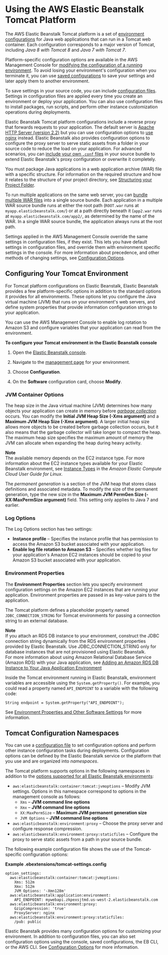 # Using the AWS Elastic Beanstalk Tomcat Platform<a name="java-tomcat-platform"></a>

The AWS Elastic Beanstalk Tomcat platform is a set of [environment configurations](concepts.platforms.md#concepts.platforms.java) for Java web applications that can run in a Tomcat web container\. Each configuration corresponds to a major version of Tomcat, including *Java 8 with Tomcat 8* and *Java 7 with Tomcat 7*\.

Platform\-specific configuration options are available in the AWS Management Console for [modifying the configuration of a running environment](environment-configuration-methods-after.md)\. To avoid losing your environment's configuration when you terminate it, you can use [saved configurations](environment-configuration-savedconfig.md) to save your settings and later apply them to another environment\.

To save settings in your source code, you can include [configuration files](ebextensions.md)\. Settings in configuration files are applied every time you create an environment or deploy your application\. You can also use configuration files to install packages, run scripts, and perform other instance customization operations during deployments\.

Elastic Beanstalk Tomcat platform configurations include a reverse proxy that forwards requests to your application\. The default server is [Apache HTTP Server \(version 2\.2\)](http://httpd.apache.org/docs/2.2/) but you can use configuration options to [use nginx](#java-tomcat-namespaces) instead\. Elastic Beanstalk also provides configuration options to configure the proxy server to serve static assets from a folder in your source code to reduce the load on your application\. For advanced scenarios, you can [include your own `.conf` files](java-tomcat-proxy.md) in your source bundle to extend Elastic Beanstalk's proxy configuration or overwrite it completely\.

You must package Java applications in a web application archive \(WAR\) file with a specific structure\. For information on the required structure and how it relates to the structure of your project directory, see [Structuring your Project Folder](java-tomcat-platform-directorystructure.md)\.

To run multiple applications on the same web server, you can [bundle multiple WAR files](java-tomcat-multiple-war-files.md) into a single source bundle\. Each application in a multiple WAR source bundle runs at either the root path \(`ROOT.war` runs at `myapp.elasticbeanstalk.com/`\) or at a path directly beneath it \(`app2.war` runs at `myapp.elasticbeanstalk.com/app2/`, as determined by the name of the WAR\. In a single WAR source bundle, the application always runs at the root path\.

Settings applied in the AWS Management Console override the same settings in configuration files, if they exist\. This lets you have default settings in configuration files, and override them with environment specific settings in the console\. For more information about precedence, and other methods of changing settings, see [Configuration Options](command-options.md)\.

## Configuring Your Tomcat Environment<a name="java-tomcat-options"></a>

For Tomcat platform configurations on Elastic Beanstalk, Elastic Beanstalk provides a few platform\-specific options in addition to the standard options it provides for all environments\. These options let you configure the Java virtual machine \(JVM\) that runs on your environment's web servers, and define system properties that provide information configuration strings to your application\.

You can use the AWS Management Console to enable log rotation to Amazon S3 and configure variables that your application can read from the environment\.

**To configure your Tomcat environment in the Elastic Beanstalk console**

1. Open the [Elastic Beanstalk console](https://console.aws.amazon.com/elasticbeanstalk)\.

1. Navigate to the [management page](environments-console.md) for your environment\.

1. Choose **Configuration**\.

1. On the **Software** configuration card, choose **Modify**\.

### JVM Container Options<a name="java-tomcat-options-jvm"></a>

The heap size in the Java virtual machine \(JVM\) determines how many objects your application can create in memory before *[garbage collection](https://docs.oracle.com/javase/8/docs/technotes/guides/vm/gctuning/introduction.html)* occurs\. You can modify the **Initial JVM Heap Size \(\-Xms argument\)** and a **Maximum JVM Heap Size \(\-Xmx argument\)**\. A larger initial heap size allows more objects to be created before garbage collection occurs, but it also means that the garbage collector will take longer to compact the heap\. The maximum heap size specifies the maximum amount of memory the JVM can allocate when expanding the heap during heavy activity\.

**Note**  
The available memory depends on the EC2 instance type\. For more information about the EC2 instance types available for your Elastic Beanstalk environment, see [Instance Types](http://docs.aws.amazon.com/AWSEC2/latest/UserGuide/instance-types.html) in the *Amazon Elastic Compute Cloud User Guide for Linux*\. 

The *permanent generation* is a section of the JVM heap that stores class definitions and associated metadata\. To modify the size of the permanent generation, type the new size in the **Maximum JVM PermGen Size \(\-XX:MaxPermSize argument\)** field\. This setting only applies to Java 7 and earlier\.

### Log Options<a name="java-tomcat-options-logs"></a>

The Log Options section has two settings:
+ **Instance profile** – Specifies the instance profile that has permission to access the Amazon S3 bucket associated with your application\.
+ **Enable log file rotation to Amazon S3** – Specifies whether log files for your application's Amazon EC2 instances should be copied to your Amazon S3 bucket associated with your application\.

### Environment Properties<a name="java-tomcat-options-properties"></a>

The **Environment Properties** section lets you specify environment configuration settings on the Amazon EC2 instances that are running your application\. Environment properties are passed in as key\-value pairs to the application\. 

The Tomcat platform defines a placeholder property named `JDBC_CONNECTION_STRING` for Tomcat environments for passing a connection string to an external database\.

**Note**  
If you attach an RDS DB instance to your environment, construct the JDBC connection string dynamically from the RDS environment properties provided by Elastic Beanstalk\. Use JDBC\_CONNECTION\_STRING only for database instances that are not provisioned using Elastic Beanstalk\.  
For more information about using Amazon Relational Database Service \(Amazon RDS\) with your Java application, see [Adding an Amazon RDS DB Instance to Your Java Application Environment](java-rds.md)

Inside the Tomcat environment running in Elastic Beanstalk, environment variables are accessible using the `System.getProperty()`\. For example, you could read a property named `API_ENDPOINT` to a variable with the following code:

```
String endpoint = System.getProperty("API_ENDPOINT");
```

See [Environment Properties and Other Software Settings](environments-cfg-softwaresettings.md) for more information\.

## Tomcat Configuration Namespaces<a name="java-tomcat-namespaces"></a>

You can use a [configuration file](ebextensions.md) to set configuration options and perform other instance configuration tasks during deployments\. Configuration options can be defined by the Elastic Beanstalk service or the platform that you use and are organized into *namespaces*\.

The Tomcat platform supports options in the following namespaces in addition to the [options supported for all Elastic Beanstalk environments](command-options-general.md):
+ `aws:elasticbeanstalk:container:tomcat:jvmoptions` – Modify JVM settings\. Options in this namespace correspond to options in the management console as follows:
  + `Xms` – **JVM command line options**
  + `Xmx` – **JVM command line options**
  + `XX:MaxPermSize` – **Maximum JVM permanent generation size**
  + `JVM Options` – **JVM command line options**
+ `aws:elasticbeanstalk:environment:proxy` – Choose the proxy server and configure response compression\.
+ `aws:elasticbeanstalk:environment:proxy:staticfiles` – Configure the proxy to serve static assets from a path in your source bundle\.

The following example configuration file shows the use of the Tomcat\-specific configuration options:

**Example \.ebextensions/tomcat\-settings\.config**  

```
option_settings:
  aws:elasticbeanstalk:container:tomcat:jvmoptions:
    Xms: 512m
    Xmx: 512m
    JVM Options: '-Xmn128m'
  aws:elasticbeanstalk:application:environment:
    API_ENDPOINT: mywebapi.zkpexsjtmd.us-west-2.elasticbeanstalk.com
  aws:elasticbeanstalk:environment:proxy:
    GzipCompression: 'true'
    ProxyServer: nginx
  aws:elasticbeanstalk:environment:proxy:staticfiles:
    /pub: public
```

Elastic Beanstalk provides many configuration options for customizing your environment\. In addition to configuration files, you can also set configuration options using the console, saved configurations, the EB CLI, or the AWS CLI\. See [Configuration Options](command-options.md) for more information\.